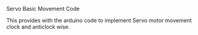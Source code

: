 Servo Basic Movement Code

This provides with the arduino code to implement Servo motor movement clock and anticlock wise.
